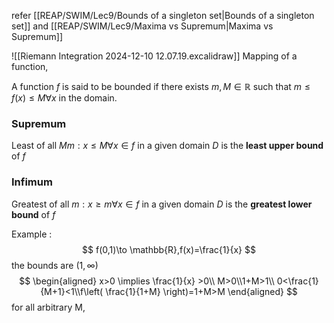refer [[REAP/SWIM/Lec9/Bounds of a singleton set|Bounds of a singleton set]] and [[REAP/SWIM/Lec9/Maxima vs Supremum|Maxima vs Supremum]] 

![[Riemann Integration 2024-12-10 12.07.19.excalidraw]]
Mapping of a function, 

A function $f$ is said to be bounded if there exists $m,M\in \mathbb{R}$ such that $m \leq f(x) \leq M \forall x$ in the domain. 
### Supremum
Least of all $Mm:x\leq M\forall x\in f$ in a given domain $D$ is the **least upper bound** of $f$
### Infimum
Greatest of all $m:x\geq m\forall x\in f$ in a given domain $D$ is the **greatest 
lower bound** of $f$

Example : 
$$
f(0,1)\to \mathbb{R},f(x)=\frac{1}{x}
$$
the bounds are $(1,\infty)$  
$$
\begin{aligned}
x>0 \implies \frac{1}{x} >0\\
M>0\\1+M>1\\ 0<\frac{1}{M+1}<1\\f\left( \frac{1}{1+M} \right)=1+M>M
\end{aligned}
$$
for all arbitrary M,